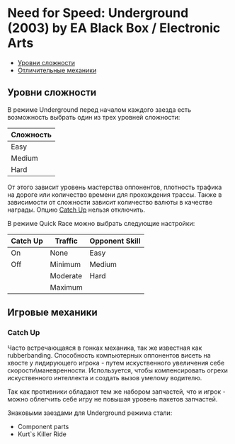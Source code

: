 # Need for Speed: Underground (2003) by EA Black Box / Electronic Arts

* [Уровни сложности](#уровни-сложности)
* [Отличительные механики](#отличительные-механики)

## Уровни сложности

В режиме Underground перед началом каждого заезда есть возможность выбрать один из трех уровней сложности:

| Сложность |
|-----------|
| Easy      |
| Medium    |
| Hard      |

От этого зависит уровень мастерства оппонентов, плотность трафика на дороге или количество времени для прохождения трассы.
Также в зависимости от сложности зависит количество валюты в качестве награды.
Опцию [Catch Up](#cath-up) нельзя отключить.

В режиме Quick Race можно выбрать следующие настройки:

|  Catch Up | Traffic  | Opponent Skill |
|-----------|----------|----------------|
| On        | None     | Easy           |
| Off       | Minimum  | Medium         |
|           | Moderate | Hard           |
|           | Maximum  |                |

## Игровые механики

### Catch Up

Часто встречающаяся в гонках механика, так же известная как rubberbanding. Способность компьютерных оппонентов висеть на хвосте у лидирующего игрока - путем искуственного увеличения себе скорости\маневренности. Используется, чтобы компенсировать огрехи искуственного интеллекта и создать вызов умелому водителю.

Так как противники обладают тем же набором запчастей, что и игрок - можно облегчить себе игру не повышая уровень пакетов запчастей. 

Знаковыми заездами для Underground режима стали:
* Component parts 
* Kurt`s Killer Ride
